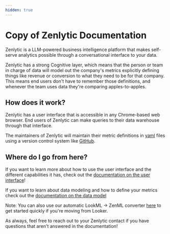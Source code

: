 ```yaml
---
hidden: true
---
```


# Copy of Zenlytic Documentation

Zenlytic is a LLM-powered business intelligence platform that makes self-serve analytics possible through a conversational interface to your data.

Zenlytic has a strong Cognitive layer, which means that the person or team in charge of data will model out the company's metrics explicitly defining things like revenue or conversion to what they need to be for that company. This means end users don't have to remember those definitions, and whenever the team uses data they're comparing apples-to-apples.

## How does it work?

Zenlytic has a user interface that is accessible in any Chrome-based web browser. End users of Zenlytic can make queries to their data warehouse through that interface.

The maintainers of Zenlytic will maintain their metric definitions in [yaml](https://www.redhat.com/en/topics/automation/what-is-yaml) files using a version control system like [GitHub](https://github.com).

## Where do I go from here?

If you want to learn more about how to use the user interface and the different capabilities it has, check out the [documentation on the user interface](../zenlytic-ui/using_zenlytic.md)!

If you want to learn about data modeling and how to define your metrics check out the [documentation on the data model](../data-modeling/data_modeling.md)

Note: You can also use our automatic LookML -> ZenML converter [here](https://lookml-zenml.netlify.app/) to get started quickly if you're moving from Looker.

As always, feel free to reach out to your Zenlytic contact if you have questions that aren't answered in the documentation!
